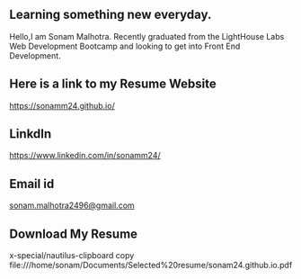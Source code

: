 ## Learning something new everyday.

Hello,I am Sonam Malhotra. Recently graduated from the LightHouse Labs Web Development Bootcamp and looking to get into Front End Development.

## Here is a link to my Resume Website 

https://sonamm24.github.io/

## LinkdIn 

https://www.linkedin.com/in/sonamm24/

## Email id

sonam.malhotra2496@gmail.com

## Download My Resume 

x-special/nautilus-clipboard
copy
file:///home/sonam/Documents/Selected%20resume/sonam24.github.io.pdf
